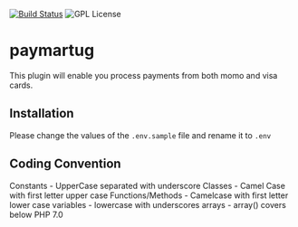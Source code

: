 [![Build Status](https://travis-ci.org/bahiirwa/paymartug.svg?branch=master)](https://travis-ci.org/bahiirwa/paymartug) ![GPL License](https://img.shields.io/badge/license-GPLv3-blue.svg)
# paymartug
This plugin will enable you process payments from both momo and visa cards.

## Installation
Please change the values of the `.env.sample` file and rename it to `.env`

## Coding Convention
Constants           - UpperCase separated with underscore
Classes             - Camel Case with first letter upper case
Functions/Methods   - Camelcase with first letter lower case
variables           - lowercase with underscores
arrays              -  array() covers below PHP 7.0